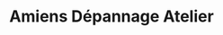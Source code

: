 ---
title: "Amiens Dépannage Atelier"
url: /amiens/amiens-depannage-atelier/
shop: Autowerkstatt
---